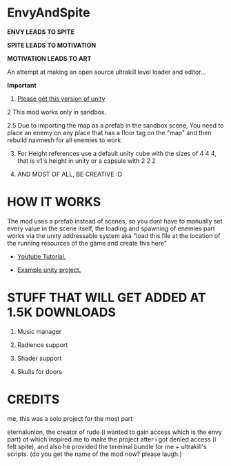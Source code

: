 # EnvyAndSpite

**ENVY LEADS TO SPITE**

**SPITE LEADS TO MOTIVATION**

**MOTIVATION LEADS TO ART**

An attempt at making an open source ultrakill level loader and editor...

**Important** 

 1. [Please get this version of unity](https://unity.com/releases/editor/whats-new/2019.4.40)

 2 This mod works only in sandbox.

 2.5 Due to importing the map as a prefab in the sandbox scene, You need to place an enemy on any place that has a floor tag on the "map" and then rebuild navmesh for all enemies to work

 3. For Height references use a default unity cube with the sizes of 4 4 4, that is v1's height in unity or a capsule with 2 2 2

 4. AND MOST OF ALL, BE CREATIVE :D

# HOW IT WORKS

The mod uses a prefab instead of scenes, so you dont have to manually set every value in the scene itself, the loading and spawning of enemies part works via the unity addressable system aka "load this file at the location of the running resources of the game and create this here"

* [Youtube Tutorial.]()

* [Example unity project.]()

# STUFF THAT WILL GET ADDED AT 1.5K DOWNLOADS

 1. Music manager

 2. Radience support

 3. Shader support

 4. Skulls for doors

# CREDITS 

me, this was a solo project for the most part

eternalunion, the creator of rude (i wanted to gain access which is the envy part) of which inspired me to make the project after i got denied access (i felt spite), and also he provided the terminal bundle for me + ultrakill's scripts. (do you get the name of the mod now? please laugh.)
